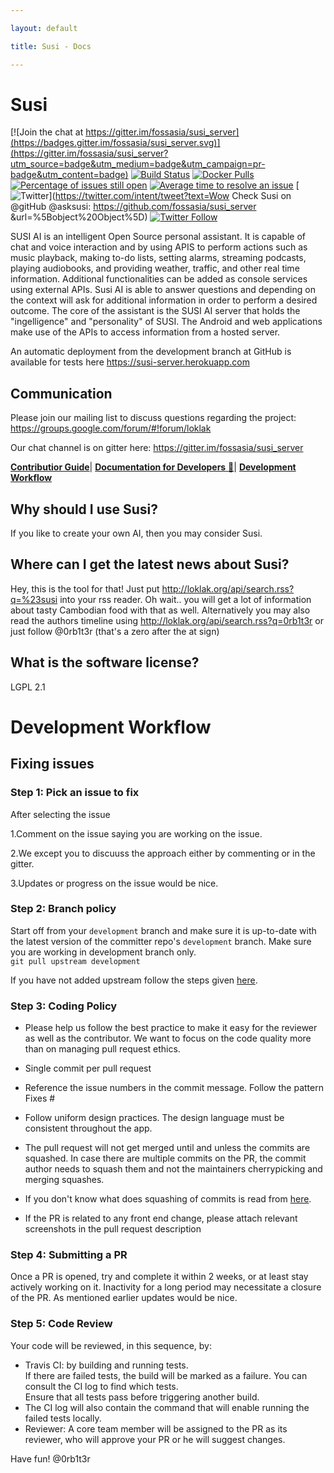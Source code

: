 ```yaml
---

layout: default

title: Susi - Docs

---
```

# Susi

[![Join the chat at https://gitter.im/fossasia/susi_server](https://badges.gitter.im/fossasia/susi_server.svg)](https://gitter.im/fossasia/susi_server?utm_source=badge&utm_medium=badge&utm_campaign=pr-badge&utm_content=badge)
[![Build Status](https://travis-ci.org/fossasia/susi_server.svg?branch=development)](https://travis-ci.org/fossasia/susi_server)
[![Docker Pulls](https://img.shields.io/docker/pulls/mariobehling/loklak.svg?maxAge=2592000?style=flat-square)](https://hub.docker.com/r/mariobehling/loklak/)
[![Percentage of issues still open](http://isitmaintained.com/badge/open/fossasia/susi_server.svg)](http://isitmaintained.com/project/fossasia/susi_server "Percentage of issues still open")
[![Average time to resolve an issue](http://isitmaintained.com/badge/resolution/fossasia/susi_server.svg)](http://isitmaintained.com/project/fossasia/susi_server "Average time to resolve an issue")
[![Twitter](https://img.shields.io/twitter/url/http/shields.io.svg?style=social)](https://twitter.com/intent/tweet?text=Wow Check Susi on @gitHub @asksusi: https://github.com/fossasia/susi_server &url=%5Bobject%20Object%5D)
[![Twitter Follow](https://img.shields.io/twitter/follow/lklknt.svg?style=social&label=Follow&maxAge=2592000?style=flat-square)](https://twitter.com/lklknt)

SUSI AI is an intelligent Open Source personal assistant. It is capable of chat and voice interaction and by using APIS to perform actions such as music playback, making to-do lists, setting alarms, streaming podcasts, playing audiobooks, and providing weather, traffic, and other real time information. Additional functionalities can be added as console services using external APIs. Susi AI is able to answer questions and depending on the context will ask for additional information in order to perform a desired outcome. The core of the assistant is the SUSI AI server that holds the "ingelligence" and "personality" of SUSI. The Android and web applications make use of the APIs to access information from a hosted server.

An automatic deployment from the development branch at GitHub is available for tests here https://susi-server.herokuapp.com

## Communication

Please join our mailing list to discuss questions regarding the project: https://groups.google.com/forum/#!forum/loklak

Our chat channel is on gitter here: https://gitter.im/fossasia/susi_server

[**Contributior Guide**](/docs/contributor-guide.md)|
[**Documentation for Developers** :book:](/docs/documentation-guide.md)|
[**Development Workflow**](/docs/workflow.md)

## Why should I use Susi?

If you like to create your own AI, then you may consider Susi. 


## Where can I get the latest news about Susi?

Hey, this is the tool for that! Just put http://loklak.org/api/search.rss?q=%23susi into your rss reader. Oh wait.. you will get a lot of information about tasty Cambodian food with that as well. Alternatively you may also read the authors timeline using http://loklak.org/api/search.rss?q=0rb1t3r or just follow @0rb1t3r (that's a zero after the at sign)

## What is the software license?

LGPL 2.1

# Development Workflow

## Fixing issues


### Step 1: Pick an issue to fix
 
 After selecting the issue
 
  1.Comment on the issue saying you are working on the issue.

  2.We except you to discuuss the approach either by commenting or in the gitter.
  
  3.Updates or progress on the issue would be nice.

### Step 2: Branch policy<br>

 Start off from your `development` branch and make sure it is up-to-date with the latest version of the committer repo's
 `development` branch. Make sure you are working in development branch only.<br>
 `git pull upstream development`
    
  If you have not added upstream follow the steps given [here](https://help.github.com/articles/configuring-a-remote-for-a-fork/).
  
### Step 3: Coding Policy

  * Please help us follow the best practice to make it easy for the reviewer as well as the contributor. 
    We want to focus on the code quality more than on managing pull request ethics.
    
  * Single commit per pull request

  * Reference the issue numbers in the commit message. Follow the pattern Fixes #

  * Follow uniform design practices. The design language must be consistent throughout the app.

  * The pull request will not get merged until and unless the commits are squashed. 
    In case there are multiple commits on the PR,  the commit author needs to squash them and 
    not the maintainers cherrypicking and merging squashes.
  
  * If you don't know what does squashing of commits is read from [here](http://stackoverflow.com/a/35704829/6181189).

  * If the PR is related to any front end change, please attach relevant screenshots in the pull request description

### Step 4: Submitting a PR

 Once a PR is opened, try and complete it within 2 weeks, or at least stay actively working on it.
 Inactivity for a long period may necessitate a closure of the PR. As mentioned earlier updates would be nice.

### Step 5: Code Review
 Your code will be reviewed, in this sequence, by:

 * Travis CI: by building and running tests.<br>
   If there are failed tests, the build will be marked as a failure.
   You can consult the CI log to find which tests.<br>
   Ensure that all tests pass before triggering another build.
 * The CI log will also contain the command that will enable running the failed tests locally.<br>
 * Reviewer: A core team member will be assigned to the PR as its reviewer, who will approve your PR or he will suggest changes.


Have fun!
@0rb1t3r
